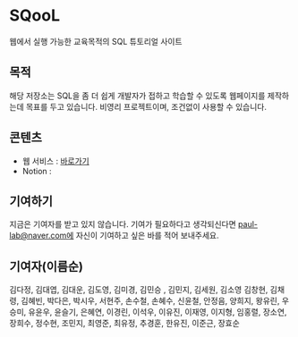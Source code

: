 # SQooL

웹에서 실행 가능한 교육목적의 SQL 튜토리얼 사이트

## 목적

해당 저장소는 SQL을 좀 더 쉽게 개발자가 접하고 학습할 수 있도록 웹페이지를 제작하는데 목표를 두고 있습니다. 비영리 프로젝트이며, 조건없이 사용할 수 있습니다.

## 콘텐츠

- 웹 서비스 : [바로가기](https://flexngrid.com/)
- Notion :

## 기여하기

지금은 기여자를 받고 있지 않습니다. 기여가 필요하다고 생각되신다면 paul-lab@naver.com에 자신이 기여하고 싶은 바를 적어 보내주세요.

## 기여자(이름순)

김다정, 김대엽, 김대운, 김도영, 김미경, 김민승 , 김민지, 김세원, 김소영 김창현, 김채령, 김혜빈, 박다은, 박시우, 서현주, 손수철, 손혜수, 신윤철, 안정음, 양희지, 왕유린, 우승미, 유윤우, 윤슬기, 은혜연, 이경린, 이석우, 이유진, 이재영, 이지형, 임홍렬, 장소연, 장희수, 정수현, 조민지, 최영준, 최유정, 추경훈, 한유진, 이준근, 장효순
